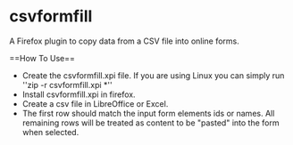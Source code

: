 csvformfill
===========

A Firefox plugin to copy data from a CSV file into online forms.

==How To Use==
* Create the csvformfill.xpi file.  If you are using Linux you can simply run ''zip -r csvformfill.xpi *''
* Install csvformfill.xpi in firefox.
* Create a csv file in LibreOffice or Excel.  
* The first row should match the input form elements ids or names.  All remaining rows will be treated as content to be "pasted" into the form when selected.


